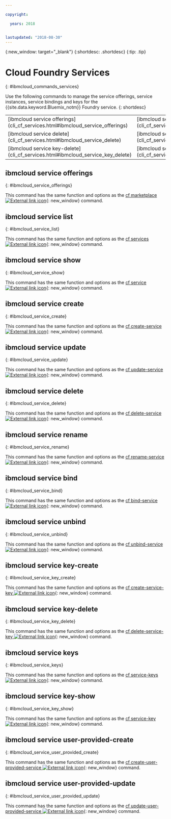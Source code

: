 ```yaml
---

copyright:

  years: 2018


lastupdated: "2018-08-30"
---
```


{:new_window: target="_blank"}
{:shortdesc: .shortdesc}
{:tip: .tip}

# Cloud Foundry Services
{: #ibmcloud_commands_services}

Use the following commands to manage the service offerings, service instances, service bindings and keys for the {{site.data.keyword.Bluemix_notm}} Foundry service.
{: shortdesc}

<table summary="ibmcloud commands that you can use to manage {{site.data.keyword.Bluemix_notm}} Cloud Foundry services.">
 <thead>
 </thead>
 <tbody>
 <tr>
 <td>[ibmcloud service offerings](cli_cf_services.html#ibmcloud_service_offerings)</td>
 <td>[ibmcloud service list](cli_cf_services.html#ibmcloud_service_list)</td>
 <td>[ibmcloud service show](cli_cf_services.html#ibmcloud_service_show)</td>
 <td>[ibmcloud service create](cli_cf_services.html#ibmcloud_service_create)</td>
 <td>[ibmcloud service update](cli_cf_services.html#ibmcloud_service_update)</td>
 </tr>
 <tr>
 <td>[ibmcloud service delete](cli_cf_services.html#ibmcloud_service_delete)</td>
 <td>[ibmcloud service rename](cli_cf_services.html#ibmcloud_service_rename)</td>
 <td>[ibmcloud service bind](cli_cf_services.html#ibmcloud_service_bind)</td>
 <td>[ibmcloud service unbind](cli_cf_services.html#ibmcloud_service_unbind)</td>
 <td>[ibmcloud service key-create](cli_cf_services.html#ibmcloud_service_key_create)</td>
 </tr>
 <tr>
 <td>[ibmcloud service key-delete](cli_cf_services.html#ibmcloud_service_key_delete)</td>
 <td>[ibmcloud service keys](cli_cf_services.html#ibmcloud_service_keys)</td>
 <td>[ibmcloud service key-show](cli_cf_services.html#ibmcloud_service_key_show)</td>
 <td>[ibmcloud service user-provided-create](cli_cf_services.html#ibmcloud_service_user_provided_create)</td>
 <td>[ibmcloud service user-provided-update](cli_cf_services.html#ibmcloud_service_user_provided_update)</td>
 </tr>
  </tbody>
 </table>

 ## ibmcloud service offerings
{: #ibmcloud_service_offerings}


This command has the same function and options as the [cf marketplace ![External link icon](../../../icons/launch-glyph.svg)](http://cli.cloudfoundry.org/en-US/cf/marketplace.html){: new_window} command.

## ibmcloud service list
{: #ibmcloud_service_list}

This command has the same function and options as the [cf services ![External link icon](../../../icons/launch-glyph.svg)](http://cli.cloudfoundry.org/en-US/cf/services.html){: new_window} command.

## ibmcloud service show
{: #ibmcloud_service_show}

This command has the same function and options as the [cf service ![External link icon](../../../icons/launch-glyph.svg)](http://cli.cloudfoundry.org/en-US/cf/service.html){: new_window} command.

## ibmcloud service create
{: #ibmcloud_service_create}

This command has the same function and options as the [cf create-service ![External link icon](../../../icons/launch-glyph.svg)](http://cli.cloudfoundry.org/en-US/cf/create-service.html){: new_window} command.

## ibmcloud service update
{: #ibmcloud_service_update}

This command has the same function and options as the [cf update-service ![External link icon](../../../icons/launch-glyph.svg)](http://cli.cloudfoundry.org/en-US/cf/update-service.html){: new_window} command.

## ibmcloud service delete
{: #ibmcloud_service_delete}

This command has the same function and options as the [cf delete-service ![External link icon](../../../icons/launch-glyph.svg)](http://cli.cloudfoundry.org/en-US/cf/delete-service.html){: new_window} command.

## ibmcloud service rename
{: #ibmcloud_service_rename}

This command has the same function and options as the [cf rename-service ![External link icon](../../../icons/launch-glyph.svg)](http://cli.cloudfoundry.org/en-US/cf/rename-service.html){: new_window} command.

## ibmcloud service bind
{: #ibmcloud_service_bind}

This command has the same function and options as the [cf bind-service ![External link icon](../../../icons/launch-glyph.svg)](http://cli.cloudfoundry.org/en-US/cf/bind-service.html){: new_window} command.

## ibmcloud service unbind
{: #ibmcloud_service_unbind}

This command has the same function and options as the [cf unbind-service ![External link icon](../../../icons/launch-glyph.svg)](http://cli.cloudfoundry.org/en-US/cf/unbind-service.html){: new_window} command.

## ibmcloud service key-create
{: #ibmcloud_service_key_create}

This command has the same function and options as the [cf create-service-key ![External link icon](../../../icons/launch-glyph.svg)](http://cli.cloudfoundry.org/en-US/cf/create-service-key.html){: new_window} command.

## ibmcloud service key-delete
{: #ibmcloud_service_key_delete}

This command has the same function and options as the [cf delete-service-key ![External link icon](../../../icons/launch-glyph.svg)](http://cli.cloudfoundry.org/en-US/cf/delete-service-key.html){: new_window} command.

## ibmcloud service keys
{: #ibmcloud_service_keys}

This command has the same function and options as the [cf service-keys ![External link icon](../../../icons/launch-glyph.svg)](http://cli.cloudfoundry.org/en-US/cf/service-keys.html){: new_window} command.

## ibmcloud service key-show
{: #ibmcloud_service_key_show}

This command has the same function and options as the [cf service-key ![External link icon](../../../icons/launch-glyph.svg)](http://cli.cloudfoundry.org/en-US/cf/service-key.html){: new_window} command.

## ibmcloud service user-provided-create
{: #ibmcloud_service_user_provided_create}

This command has the same function and options as the [cf create-user-provided-service ![External link icon](../../../icons/launch-glyph.svg)](http://cli.cloudfoundry.org/en-US/cf/create-user-provided-service.html){: new_window} command.

## ibmcloud service user-provided-update
{: #ibmcloud_service_user_provided_update}

This command has the same function and options as the [cf update-user-provided-service ![External link icon](../../../icons/launch-glyph.svg)](http://cli.cloudfoundry.org/en-US/cf/update-user-provided-service.html){: new_window} command.

